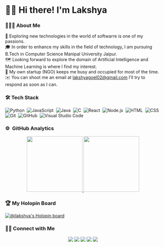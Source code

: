 # 👋🏻 Hi there! I'm Lakshya

### 🧑🏻‍💻 About Me

🎯 Exploring new technologies in the world of softwarre is one of my passions.\
🎓 In order to enhance my skills in the field of technology, I am pursuing B.Tech in Computer Science Manipal University Jaipur.\
🗺️ Looking forward to explore the domain of Artificial Intelligence and Machine Learning is where I find my interest.\
🌱 My own startup (NGO) keeps me busy and occupied for most of the time.\
✉️ You can shoot me an email at lakshyagoel02@gmail.com I'll try to respond as soon as I can.

### 🛠️ Tech Stack

![Python](https://img.shields.io/badge/-Python-05122A?style=flat&logo=python)&nbsp;
![JavaScript](https://img.shields.io/badge/-JavaScript-05122A?style=flat&logo=javascript)&nbsp;
![Java](https://img.shields.io/badge/-Java-05122A?style=flat&logo=Java&logoColor=FFA518)&nbsp;
![C](https://img.shields.io/badge/-C-05122A?style=flat&logo=C&logoColor=A8B9CC)&nbsp;
![React](https://img.shields.io/badge/-React-05122A?style=flat&logo=react)&nbsp;
![Node.js](https://img.shields.io/badge/-Node.js-05122A?style=flat&logo=node.js)&nbsp;
![HTML](https://img.shields.io/badge/-HTML-05122A?style=flat&logo=HTML5)&nbsp;
![CSS](https://img.shields.io/badge/-CSS-05122A?style=flat&logo=CSS3&logoColor=1572B6)&nbsp;
![Git](https://img.shields.io/badge/-Git-05122A?style=flat&logo=git)&nbsp;
![GitHub](https://img.shields.io/badge/-GitHub-05122A?style=flat&logo=github)&nbsp;
![Visual Studio Code](https://img.shields.io/badge/-Visual%20Studio%20Code-05122A?style=flat&logo=visual-studio-code&logoColor=007ACC)&nbsp;

### ⚙️ &nbsp;GitHub Analytics

<p align="center">
<a href="https://github.com/iLakshya">
  <img height="180em" src="https://github-readme-stats-eight-theta.vercel.app/api?username=iLakshya&show_icons=true&theme=algolia&include_all_commits=true&count_private=true"/>
  <img height="180em" src="https://github-readme-stats-eight-theta.vercel.app/api/top-langs/?username=iLakshya&layout=compact&langs_count=8&theme=algolia"/>
</a>
</p>

### 🏆 My Holopin Board
[![@ilakshya's Holopin board](https://holopin.me/ilakshya)](https://holopin.io/@ilakshya)

### 🤝🏻 Connect with Me

<p align="center">
<a href="https://www.linkedin.com/in/lakshya-goel-a56012157/"><img src="https://img.shields.io/badge/-Lakshya%20Goel%20-0077B5?style=flat&logo=Linkedin&logoColor=white"/></a>
<a href="mailto:lakshyagoel02@gmail.com"><img src="https://img.shields.io/badge/-lakshyagoel02@gmail.com-D14836?style=flat&logo=Gmail&logoColor=white"/></a>
<a href="https://instagram.com/ilakshyag?igshid=YmMyMTA2M2Y="><img src="https://img.shields.io/badge/-@ilakshyag-E4405F?style=flat&logo=Instagram&logoColor=white"/></a>
<a href="https://www.facebook.com/laksh.goel.18?mibextid=LQQJ4d"><img src="https://img.shields.io/badge/-@Laksh%20Goel-1877F2?style=flat&logo=Facebook&logoColor=white"/></a>
<a href="https://pin.it/5BGRbze"><img src="https://img.shields.io/badge/-@iLakshyaG-BD081C?style=flat&logo=Pinterest&logoColor=white"/></a>
</p>
